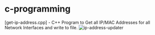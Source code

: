 # c-programming

[get-ip-address.cpp] - C++ Program to Get all IP/MAC Addresses for all Network Interfaces and write to file. 
![ip-address-updater](https://github.com/alexander-labarge/c-programming/assets/103531175/841cd9d6-1653-4434-93f5-476e24613ba5)

